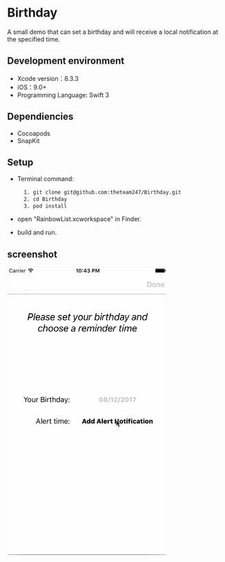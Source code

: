# Birthday

A small demo that can set a birthday and will receive a local notification at the specified time.

## Development environment

* Xcode version：8.3.3  
* iOS：9.0+   
* Programming Language: Swift 3
	
## Dependiencies

* Cocoapods
* SnapKit

## Setup

* Terminal command:

		1. git clone git@github.com:theteam247/Birthday.git
		2. cd Birthday
		3. pod install
	
* open "RainbowList.xcworkspace" in Finder.
* build and run.

## screenshot
![1](birthday.gif)
